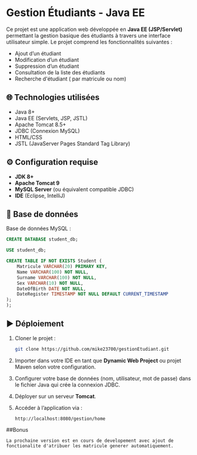 # Gestion Étudiants - Java EE

Ce projet est une application web développée en **Java EE (JSP/Servlet)** permettant la gestion basique des étudiants à travers une interface utilisateur simple. Le projet comprend les fonctionnalités suivantes :

- Ajout d’un étudiant
- Modification d’un étudiant
- Suppression d’un étudiant
- Consultation de la liste des étudiants
- Recherche d'étudiant ( par matricule ou nom)

## 🌐 Technologies utilisées

- Java 8+
- Java EE (Servlets, JSP, JSTL)
- Apache Tomcat 8.5+
- JDBC (Connexion MySQL)
- HTML/CSS
- JSTL (JavaServer Pages Standard Tag Library)


## ⚙️ Configuration requise

- **JDK 8+**
- **Apache Tomcat 9**
- **MySQL Server** (ou équivalent compatible JDBC)
- **IDE** (Eclipse, IntelliJ)

## 🧠 Base de données

Base de données MySQL :

```sql
CREATE DATABASE student_db;

USE student_db;

CREATE TABLE IF NOT EXISTS Student (
    Matricule VARCHAR(20) PRIMARY KEY,
    Name VARCHAR(100) NOT NULL,
    Surname VARCHAR(100) NOT NULL,
    Sex VARCHAR(10) NOT NULL,
    DateOfBirth DATE NOT NULL,
    DateRegister TIMESTAMP NOT NULL DEFAULT CURRENT_TIMESTAMP
);
);
```

## ▶️ Déploiement

1. Cloner le projet :
   ```bash
   git clone https://github.com/mike23700/gestionEtudiant.git
   ```

2. Importer dans votre IDE en tant que **Dynamic Web Project** ou projet Maven selon votre configuration.

3. Configurer votre base de données (nom, utilisateur, mot de passe) dans le fichier Java qui crée la connexion JDBC.

4. Déployer sur un serveur **Tomcat**.

5. Accéder à l’application via :
   ```
   http://localhost:8080/gestion/home
   ```

##Bonus

```
La prochaine version est en cours de developement avec ajout de fonctionalite d'atribuer les matricule generer automatiquement.

```

